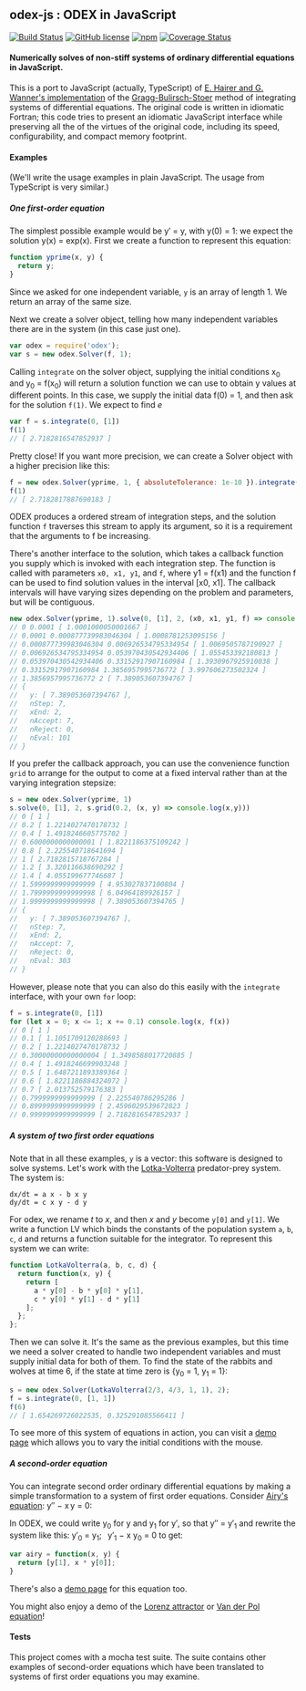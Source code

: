 ## odex-js : ODEX in JavaScript
[![Build Status](https://travis-ci.org/littleredcomputer/odex-js.svg?branch=master)](https://travis-ci.org/littleredcomputer/odex-js) [![GitHub license](https://img.shields.io/github/license/littleredcomputer/odex-js.svg)]() [![npm](https://img.shields.io/npm/v/odex.svg)]() [![Coverage Status](https://coveralls.io/repos/github/littleredcomputer/odex-js/badge.svg?branch=master)](https://coveralls.io/github/littleredcomputer/odex-js?branch=master)

#### Numerically solves of non-stiff systems of ordinary differential equations in JavaScript.

This is a port to JavaScript (actually, TypeScript) of [E. Hairer and
G. Wanner's implementation][odex] of the [Gragg-Bulirsch-Stoer][gbs] method of integrating
systems of differential equations. The original code is written in idiomatic
Fortran; this code tries to present an idiomatic JavaScript interface while
preserving all the of the virtues of the original code, including its speed,
configurability, and compact memory footprint.

#### Examples
(We'll write the usage examples in plain JavaScript. The usage from TypeScript
is very similar.)
##### One first-order equation

The simplest possible example would be y&prime; = y, with y(0) = 1: we expect the
solution y(x) = exp(x). First we create a function to represent this equation:

```js
function yprime(x, y) {
  return y;
}
```
Since we asked for one independent variable, `y` is an array of length 1.
We return an array of the same size.

Next we create a solver object, telling how many
independent variables there are in the system (in this case just one).
```js
var odex = require('odex');
var s = new odex.Solver(f, 1);
```
Calling `integrate` on the solver object, supplying the initial conditions
x<sub>0</sub> and y<sub>0</sub> = f(x<sub>0</sub>) will return a
solution function we can use to obtain y values at different points.
In this case, we supply the initial data f(0) = 1, and then ask for the
solution `f(1)`. We expect to find <i>e</i>
```js
var f = s.integrate(0, [1])
f(1)
// [ 2.7182816547852937 ]
```
Pretty close! If you want more precision, we can create a Solver
object with a higher precision like this:
```js
f = new odex.Solver(yprime, 1, { absoluteTolerance: 1e-10 }).integrate(0, [1])
f(1)
// [ 2.7182817887690183 ]
```

ODEX produces a ordered stream of integration steps, and the solution
function `f` traverses this stream to apply its argument, so it is a
requirement that the arguments to f be increasing.

There's another interface to the solution, which takes a callback
function you supply which is invoked with each integration step.
The function is called with parameters `x0, x1, y1`, and `f`, where
y1 = f(x1) and the function f can be used to find solution values
in the interval [x0, x1]. The callback intervals will have varying
sizes depending on the problem and parameters, but will be contiguous.
```js
new odex.Solver(yprime, 1).solve(0, [1], 2, (x0, x1, y1, f) => console.log(x0,x1,y1))
// 0 0.0001 [ 1.0001000050001667 ]
// 0.0001 0.000877739983046304 [ 1.0008781253095156 ]
// 0.000877739983046304 0.006926534795334954 [ 1.0069505787190927 ]
// 0.006926534795334954 0.053970430542934406 [ 1.055453392180813 ]
// 0.053970430542934406 0.33152917907160984 [ 1.3930967925910038 ]
// 0.33152917907160984 1.3856957995736772 [ 3.997606273502324 ]
// 1.3856957995736772 2 [ 7.389053607394767 ]
// {
//   y: [ 7.389053607394767 ],
//   nStep: 7,
//   xEnd: 2,
//   nAccept: 7,
//   nReject: 0,
//   nEval: 101
// }
```
If you prefer the callback approach, you can use the convenience function
`grid` to arrange for the output to come at a fixed interval rather than
at the varying integration stepsize:
```js
s = new odex.Solver(yprime, 1)
s.solve(0, [1], 2, s.grid(0.2, (x, y) => console.log(x,y)))
// 0 [ 1 ]
// 0.2 [ 1.2214027470178732 ]
// 0.4 [ 1.4918246605775702 ]
// 0.6000000000000001 [ 1.8221186375109242 ]
// 0.8 [ 2.225540718641694 ]
// 1 [ 2.7182815718767284 ]
// 1.2 [ 3.320116638690292 ]
// 1.4 [ 4.055199677746687 ]
// 1.5999999999999999 [ 4.953027837100804 ]
// 1.7999999999999998 [ 6.04964189926157 ]
// 1.9999999999999998 [ 7.389053607394765 ]
// {
//   y: [ 7.389053607394767 ],
//   nStep: 7,
//   xEnd: 2,
//   nAccept: 7,
//   nReject: 0,
//   nEval: 303
// }
```
However, please note that you can also do this easily with
the `integrate` interface, with your own `for` loop:
```js
f = s.integrate(0, [1])
for (let x = 0; x <= 1; x += 0.1) console.log(x, f(x))
// 0 [ 1 ]
// 0.1 [ 1.1051709120288693 ]
// 0.2 [ 1.2214027470178732 ]
// 0.30000000000000004 [ 1.3498588017720885 ]
// 0.4 [ 1.4918246699903248 ]
// 0.5 [ 1.6487211893389364 ]
// 0.6 [ 1.8221186884324072 ]
// 0.7 [ 2.013752579176383 ]
// 0.7999999999999999 [ 2.225540786295286 ]
// 0.8999999999999999 [ 2.4596029539672823 ]
// 0.9999999999999999 [ 2.7182816547852937 ]
```

##### A system of two first order equations
Note that in all these examples, `y` is a vector: this software is designed to
solve systems. Let's work with the [Lotka-Volterra][lv] predator-prey system.
The system is:

```
dx/dt = a x - b x y
dy/dt = c x y - d y
```

For odex, we rename *t* to *x*, and then *x* and *y* become `y[0]` and `y[1]`.
We write a function LV which binds the constants of the population system
`a`, `b`, `c`, `d` and returns a function suitable for the integrator.
To represent this system we can write:

```js
function LotkaVolterra(a, b, c, d) {
  return function(x, y) {
    return [
      a * y[0] - b * y[0] * y[1],
      c * y[0] * y[1] - d * y[1]
    ];
  };
};
```

Then we can solve it. It's the same as the previous examples, but this time
we need a solver created to handle two independent variables and must supply
initial data for both of them. To find the state of the rabbits and wolves
at time 6, if the state at time zero is {y<sub>0</sub> = 1, y<sub>1</sub>
= 1}:

```js
s = new odex.Solver(LotkaVolterra(2/3, 4/3, 1, 1), 2);
f = s.integrate(0, [1, 1])
f(6)
// [ 1.654269726022535, 0.325291085566411 ]
```
To see more of this system of equations in action, you can visit a
[demo page][lvdemo] which allows you to vary the initial conditions
with the mouse.

##### A second-order equation

You can integrate second order ordinary differential equations by making a
simple transformation to a system of first order equations. Consider
[Airy's equation][airy]: y&Prime;&nbsp;&minus;&nbsp;x&thinsp;y = 0:

In ODEX, we could write y<sub>0</sub> for y and y<sub>1</sub> for y&prime;,
so that y&Prime; = y&prime;<sub>1</sub> and rewrite the system like this:
y&prime;<sub>0</sub>&nbsp;=&nbsp;y<sub>1</sub>;&ensp;
y&prime;<sub>1</sub>&nbsp;&minus;&nbsp;x&nbsp;y<sub>0</sub>&nbsp;=&nbsp;0 to get:

```js
var airy = function(x, y) {
  return [y[1], x * y[0]];
}
```
There's also a [demo page][airydemo] for this equation too.

You might also enjoy a demo of the [Lorenz attractor][lorenz] or
[Van der Pol equation][vanderpol]!

#### Tests
This project comes with a mocha test suite. The suite contains other
examples of second-order equations which have been translated to
systems of first order equations you may examine.

[odex]: http://www.unige.ch/~hairer/software.html
[gbs]: https://en.wikipedia.org/wiki/Bulirsch%E2%80%93Stoer_algorithm
[lv]: https://en.wikipedia.org/wiki/Lotka%E2%80%93Volterra_equations
[lvdemo]: http://blog.littleredcomputer.net/math/odex/js/2016/04/03/lotka-volterra.html
[airy]: https://en.wikipedia.org/wiki/Airy_function
[airydemo]: http://blog.littleredcomputer.net/jekyll/update/2016/04/03/diffeq-javascript.html
[lorenz]: http://blog.littleredcomputer.net/math/odex/js/2016/04/03/lorenz-attractor.html
[vanderpol]: http://blog.littleredcomputer.net/math/odex/js/2016/04/20/van-der-pol.html
